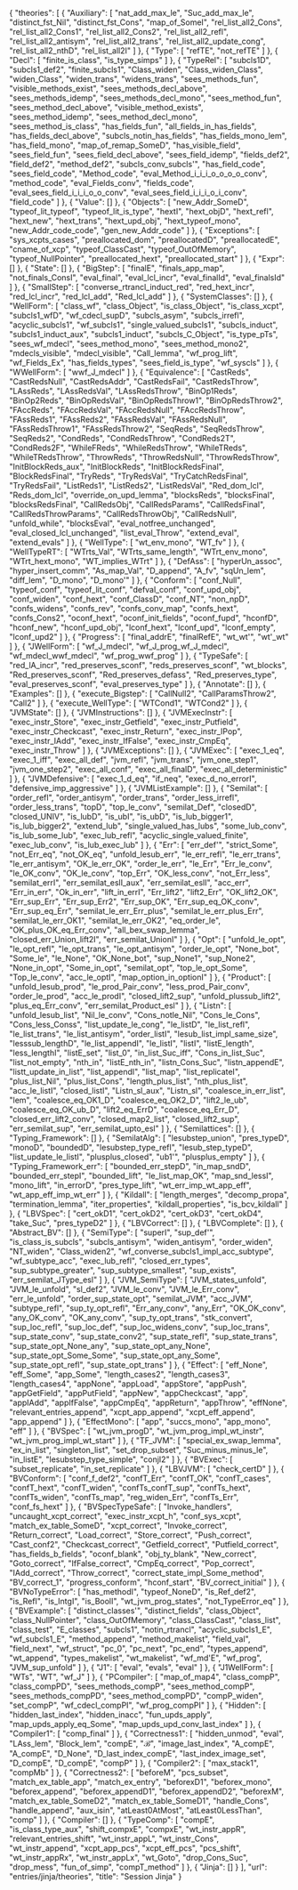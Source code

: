 {
    "theories": [
        {
            "Auxiliary": [
                "nat_add_max_le",
                "Suc_add_max_le",
                "distinct_fst_Nil",
                "distinct_fst_Cons",
                "map_of_SomeI",
                "rel_list_all2_Cons",
                "rel_list_all2_Cons1",
                "rel_list_all2_Cons2",
                "rel_list_all2_refl",
                "rel_list_all2_antisym",
                "rel_list_all2_trans",
                "rel_list_all2_update_cong",
                "rel_list_all2_nthD",
                "rel_list_all2I"
            ]
        },
        {
            "Type": [
                "refTE",
                "not_refTE"
            ]
        },
        {
            "Decl": [
                "finite_is_class",
                "is_type_simps"
            ]
        },
        {
            "TypeRel": [
                "subcls1D",
                "subcls1_def2",
                "finite_subcls1",
                "Class_widen",
                "Class_widen_Class",
                "widen_Class",
                "widen_trans",
                "widens_trans",
                "sees_methods_fun",
                "visible_methods_exist",
                "sees_methods_decl_above",
                "sees_methods_idemp",
                "sees_methods_decl_mono",
                "sees_method_fun",
                "sees_method_decl_above",
                "visible_method_exists",
                "sees_method_idemp",
                "sees_method_decl_mono",
                "sees_method_is_class",
                "has_fields_fun",
                "all_fields_in_has_fields",
                "has_fields_decl_above",
                "subcls_notin_has_fields",
                "has_fields_mono_lem",
                "has_field_mono",
                "map_of_remap_SomeD",
                "has_visible_field",
                "sees_field_fun",
                "sees_field_decl_above",
                "sees_field_idemp",
                "fields_def2",
                "field_def2",
                "method_def2",
                "subcls_conv_subcls'",
                "has_field_code",
                "sees_field_code",
                "Method_code",
                "eval_Method_i_i_i_o_o_o_o_conv",
                "method_code",
                "eval_Fields_conv",
                "fields_code",
                "eval_sees_field_i_i_i_o_o_conv",
                "eval_sees_field_i_i_i_o_i_conv",
                "field_code"
            ]
        },
        {
            "Value": []
        },
        {
            "Objects": [
                "new_Addr_SomeD",
                "typeof_lit_typeof",
                "typeof_lit_is_type",
                "hextI",
                "hext_objD",
                "hext_refl",
                "hext_new",
                "hext_trans",
                "hext_upd_obj",
                "hext_typeof_mono",
                "new_Addr_code_code",
                "gen_new_Addr_code"
            ]
        },
        {
            "Exceptions": [
                "sys_xcpts_cases",
                "preallocated_dom",
                "preallocatedD",
                "preallocatedE",
                "cname_of_xcp",
                "typeof_ClassCast",
                "typeof_OutOfMemory",
                "typeof_NullPointer",
                "preallocated_hext",
                "preallocated_start"
            ]
        },
        {
            "Expr": []
        },
        {
            "State": []
        },
        {
            "BigStep": [
                "finalE",
                "finals_app_map",
                "not_finals_ConsI",
                "eval_final",
                "eval_lcl_incr",
                "eval_finalId",
                "eval_finalsId"
            ]
        },
        {
            "SmallStep": [
                "converse_rtrancl_induct_red",
                "red_hext_incr",
                "red_lcl_incr",
                "red_lcl_add",
                "Red_lcl_add"
            ]
        },
        {
            "SystemClasses": []
        },
        {
            "WellForm": [
                "class_wf",
                "class_Object",
                "is_class_Object",
                "is_class_xcpt",
                "subcls1_wfD",
                "wf_cdecl_supD",
                "subcls_asym",
                "subcls_irrefl",
                "acyclic_subcls1",
                "wf_subcls1",
                "single_valued_subcls1",
                "subcls_induct",
                "subcls1_induct_aux",
                "subcls1_induct",
                "subcls_C_Object",
                "is_type_pTs",
                "sees_wf_mdecl",
                "sees_method_mono",
                "sees_method_mono2",
                "mdecls_visible",
                "mdecl_visible",
                "Call_lemma",
                "wf_prog_lift",
                "wf_Fields_Ex",
                "has_fields_types",
                "sees_field_is_type",
                "wf_syscls"
            ]
        },
        {
            "WWellForm": [
                "wwf_J_mdecl"
            ]
        },
        {
            "Equivalence": [
                "CastReds",
                "CastRedsNull",
                "CastRedsAddr",
                "CastRedsFail",
                "CastRedsThrow",
                "LAssReds",
                "LAssRedsVal",
                "LAssRedsThrow",
                "BinOp1Reds",
                "BinOp2Reds",
                "BinOpRedsVal",
                "BinOpRedsThrow1",
                "BinOpRedsThrow2",
                "FAccReds",
                "FAccRedsVal",
                "FAccRedsNull",
                "FAccRedsThrow",
                "FAssReds1",
                "FAssReds2",
                "FAssRedsVal",
                "FAssRedsNull",
                "FAssRedsThrow1",
                "FAssRedsThrow2",
                "SeqReds",
                "SeqRedsThrow",
                "SeqReds2",
                "CondReds",
                "CondRedsThrow",
                "CondReds2T",
                "CondReds2F",
                "WhileFReds",
                "WhileRedsThrow",
                "WhileTReds",
                "WhileTRedsThrow",
                "ThrowReds",
                "ThrowRedsNull",
                "ThrowRedsThrow",
                "InitBlockReds_aux",
                "InitBlockReds",
                "InitBlockRedsFinal",
                "BlockRedsFinal",
                "TryReds",
                "TryRedsVal",
                "TryCatchRedsFinal",
                "TryRedsFail",
                "ListReds1",
                "ListReds2",
                "ListRedsVal",
                "Red_dom_lcl",
                "Reds_dom_lcl",
                "override_on_upd_lemma",
                "blocksReds",
                "blocksFinal",
                "blocksRedsFinal",
                "CallRedsObj",
                "CallRedsParams",
                "CallRedsFinal",
                "CallRedsThrowParams",
                "CallRedsThrowObj",
                "CallRedsNull",
                "unfold_while",
                "blocksEval",
                "eval_notfree_unchanged",
                "eval_closed_lcl_unchanged",
                "list_eval_Throw",
                "extend_eval",
                "extend_evals"
            ]
        },
        {
            "WellType": [
                "wt_env_mono",
                "WT_fv"
            ]
        },
        {
            "WellTypeRT": [
                "WTrts_Val",
                "WTrts_same_length",
                "WTrt_env_mono",
                "WTrt_hext_mono",
                "WT_implies_WTrt"
            ]
        },
        {
            "DefAss": [
                "hyperUn_assoc",
                "hyper_insert_comm",
                "As_map_Val",
                "D_append",
                "A_fv",
                "sqUn_lem",
                "diff_lem",
                "D_mono",
                "D_mono'"
            ]
        },
        {
            "Conform": [
                "conf_Null",
                "typeof_conf",
                "typeof_lit_conf",
                "defval_conf",
                "conf_upd_obj",
                "conf_widen",
                "conf_hext",
                "conf_ClassD",
                "conf_NT",
                "non_npD",
                "confs_widens",
                "confs_rev",
                "confs_conv_map",
                "confs_hext",
                "confs_Cons2",
                "oconf_hext",
                "oconf_init_fields",
                "oconf_fupd",
                "hconfD",
                "hconf_new",
                "hconf_upd_obj",
                "lconf_hext",
                "lconf_upd",
                "lconf_empty",
                "lconf_upd2"
            ]
        },
        {
            "Progress": [
                "final_addrE",
                "finalRefE",
                "wt_wt'",
                "wt'_wt"
            ]
        },
        {
            "JWellForm": [
                "wf_J_mdecl",
                "wf_J_prog_wf_J_mdecl",
                "wf_mdecl_wwf_mdecl",
                "wf_prog_wwf_prog"
            ]
        },
        {
            "TypeSafe": [
                "red_lA_incr",
                "red_preserves_sconf",
                "reds_preserves_sconf",
                "wt_blocks",
                "Red_preserves_sconf",
                "Red_preserves_defass",
                "Red_preserves_type",
                "eval_preserves_sconf",
                "eval_preserves_type"
            ]
        },
        {
            "Annotate": []
        },
        {
            "Examples": []
        },
        {
            "execute_Bigstep": [
                "CallNull2",
                "CallParamsThrow2",
                "Call2"
            ]
        },
        {
            "execute_WellType": [
                "WTCond1",
                "WTCond2"
            ]
        },
        {
            "JVMState": []
        },
        {
            "JVMInstructions": []
        },
        {
            "JVMExecInstr": [
                "exec_instr_Store",
                "exec_instr_Getfield",
                "exec_instr_Putfield",
                "exec_instr_Checkcast",
                "exec_instr_Return",
                "exec_instr_IPop",
                "exec_instr_IAdd",
                "exec_instr_IfFalse",
                "exec_instr_CmpEq",
                "exec_instr_Throw"
            ]
        },
        {
            "JVMExceptions": []
        },
        {
            "JVMExec": [
                "exec_1_eq",
                "exec_1_iff",
                "exec_all_def",
                "jvm_refl",
                "jvm_trans",
                "jvm_one_step1",
                "jvm_one_step2",
                "exec_all_conf",
                "exec_all_finalD",
                "exec_all_deterministic"
            ]
        },
        {
            "JVMDefensive": [
                "exec_1_d_eq",
                "if_neq",
                "exec_d_no_errorI",
                "defensive_imp_aggressive"
            ]
        },
        {
            "JVMListExample": []
        },
        {
            "Semilat": [
                "order_refl",
                "order_antisym",
                "order_trans",
                "order_less_irrefl",
                "order_less_trans",
                "topD",
                "top_le_conv",
                "semilat_Def",
                "closedD",
                "closed_UNIV",
                "is_lubD",
                "is_ubI",
                "is_ubD",
                "is_lub_bigger1",
                "is_lub_bigger2",
                "extend_lub",
                "single_valued_has_lubs",
                "some_lub_conv",
                "is_lub_some_lub",
                "exec_lub_refl",
                "acyclic_single_valued_finite",
                "exec_lub_conv",
                "is_lub_exec_lub"
            ]
        },
        {
            "Err": [
                "err_def'",
                "strict_Some",
                "not_Err_eq",
                "not_OK_eq",
                "unfold_lesub_err",
                "le_err_refl",
                "le_err_trans",
                "le_err_antisym",
                "OK_le_err_OK",
                "order_le_err",
                "le_Err",
                "Err_le_conv",
                "le_OK_conv",
                "OK_le_conv",
                "top_Err",
                "OK_less_conv",
                "not_Err_less",
                "semilat_errI",
                "err_semilat_eslI_aux",
                "err_semilat_eslI",
                "acc_err",
                "Err_in_err",
                "Ok_in_err",
                "lift_in_errI",
                "Err_lift2",
                "lift2_Err",
                "OK_lift2_OK",
                "Err_sup_Err",
                "Err_sup_Err2",
                "Err_sup_OK",
                "Err_sup_eq_OK_conv",
                "Err_sup_eq_Err",
                "semilat_le_err_Err_plus",
                "semilat_le_err_plus_Err",
                "semilat_le_err_OK1",
                "semilat_le_err_OK2",
                "eq_order_le",
                "OK_plus_OK_eq_Err_conv",
                "all_bex_swap_lemma",
                "closed_err_Union_lift2I",
                "err_semilat_UnionI"
            ]
        },
        {
            "Opt": [
                "unfold_le_opt",
                "le_opt_refl",
                "le_opt_trans",
                "le_opt_antisym",
                "order_le_opt",
                "None_bot",
                "Some_le",
                "le_None",
                "OK_None_bot",
                "sup_None1",
                "sup_None2",
                "None_in_opt",
                "Some_in_opt",
                "semilat_opt",
                "top_le_opt_Some",
                "Top_le_conv",
                "acc_le_optI",
                "map_option_in_optionI"
            ]
        },
        {
            "Product": [
                "unfold_lesub_prod",
                "le_prod_Pair_conv",
                "less_prod_Pair_conv",
                "order_le_prod",
                "acc_le_prodI",
                "closed_lift2_sup",
                "unfold_plussub_lift2",
                "plus_eq_Err_conv",
                "err_semilat_Product_esl"
            ]
        },
        {
            "Listn": [
                "unfold_lesub_list",
                "Nil_le_conv",
                "Cons_notle_Nil",
                "Cons_le_Cons",
                "Cons_less_Conss",
                "list_update_le_cong",
                "le_listD",
                "le_list_refl",
                "le_list_trans",
                "le_list_antisym",
                "order_listI",
                "lesub_list_impl_same_size",
                "lesssub_lengthD",
                "le_list_appendI",
                "le_listI",
                "listI",
                "listE_length",
                "less_lengthI",
                "listE_set",
                "list_0",
                "in_list_Suc_iff",
                "Cons_in_list_Suc",
                "list_not_empty",
                "nth_in",
                "listE_nth_in",
                "listn_Cons_Suc",
                "listn_appendE",
                "listt_update_in_list",
                "list_appendI",
                "list_map",
                "list_replicateI",
                "plus_list_Nil",
                "plus_list_Cons",
                "length_plus_list",
                "nth_plus_list",
                "acc_le_listI",
                "closed_listI",
                "Listn_sl_aux",
                "Listn_sl",
                "coalesce_in_err_list",
                "lem",
                "coalesce_eq_OK1_D",
                "coalesce_eq_OK2_D",
                "lift2_le_ub",
                "coalesce_eq_OK_ub_D",
                "lift2_eq_ErrD",
                "coalesce_eq_Err_D",
                "closed_err_lift2_conv",
                "closed_map2_list",
                "closed_lift2_sup",
                "err_semilat_sup",
                "err_semilat_upto_esl"
            ]
        },
        {
            "Semilattices": []
        },
        {
            "Typing_Framework": []
        },
        {
            "SemilatAlg": [
                "lesubstep_union",
                "pres_typeD",
                "monoD",
                "boundedD",
                "lesubstep_type_refl",
                "lesub_step_typeD",
                "list_update_le_listI",
                "plusplus_closed",
                "ub1'",
                "plusplus_empty"
            ]
        },
        {
            "Typing_Framework_err": [
                "bounded_err_stepD",
                "in_map_sndD",
                "bounded_err_stepI",
                "bounded_lift",
                "le_list_map_OK",
                "map_snd_lessI",
                "mono_lift",
                "in_errorD",
                "pres_type_lift",
                "wt_err_imp_wt_app_eff",
                "wt_app_eff_imp_wt_err"
            ]
        },
        {
            "Kildall": [
                "length_merges",
                "decomp_propa",
                "termination_lemma",
                "iter_properties",
                "kildall_properties",
                "is_bcv_kildall"
            ]
        },
        {
            "LBVSpec": [
                "cert_okD1",
                "cert_okD2",
                "cert_okD3",
                "cert_okD4",
                "take_Suc",
                "pres_typeD2"
            ]
        },
        {
            "LBVCorrect": []
        },
        {
            "LBVComplete": []
        },
        {
            "Abstract_BV": []
        },
        {
            "SemiType": [
                "superI",
                "sup_def'",
                "is_class_is_subcls",
                "subcls_antisym",
                "widen_antisym",
                "order_widen",
                "NT_widen",
                "Class_widen2",
                "wf_converse_subcls1_impl_acc_subtype",
                "wf_subtype_acc",
                "exec_lub_refl",
                "closed_err_types",
                "sup_subtype_greater",
                "sup_subtype_smallest",
                "sup_exists",
                "err_semilat_JType_esl"
            ]
        },
        {
            "JVM_SemiType": [
                "JVM_states_unfold",
                "JVM_le_unfold",
                "sl_def2",
                "JVM_le_conv",
                "JVM_le_Err_conv",
                "err_le_unfold",
                "order_sup_state_opt",
                "semilat_JVM",
                "acc_JVM",
                "subtype_refl",
                "sup_ty_opt_refl",
                "Err_any_conv",
                "any_Err",
                "OK_OK_conv",
                "any_OK_conv",
                "OK_any_conv",
                "sup_ty_opt_trans",
                "stk_convert",
                "sup_loc_refl",
                "sup_loc_def",
                "sup_loc_widens_conv",
                "sup_loc_trans",
                "sup_state_conv",
                "sup_state_conv2",
                "sup_state_refl",
                "sup_state_trans",
                "sup_state_opt_None_any",
                "sup_state_opt_any_None",
                "sup_state_opt_Some_Some",
                "sup_state_opt_any_Some",
                "sup_state_opt_refl",
                "sup_state_opt_trans"
            ]
        },
        {
            "Effect": [
                "eff_None",
                "eff_Some",
                "app_Some",
                "length_cases2",
                "length_cases3",
                "length_cases4",
                "appNone",
                "appLoad",
                "appStore",
                "appPush",
                "appGetField",
                "appPutField",
                "appNew",
                "appCheckcast",
                "app",
                "appIAdd",
                "appIfFalse",
                "appCmpEq",
                "appReturn",
                "appThrow",
                "effNone",
                "relevant_entries_append",
                "xcpt_app_append",
                "xcpt_eff_append",
                "app_append"
            ]
        },
        {
            "EffectMono": [
                "app",
                "succs_mono",
                "app_mono",
                "eff"
            ]
        },
        {
            "BVSpec": [
                "wt_jvm_progD",
                "wt_jvm_prog_impl_wt_instr",
                "wt_jvm_prog_impl_wt_start"
            ]
        },
        {
            "TF_JVM": [
                "special_ex_swap_lemma",
                "ex_in_list",
                "singleton_list",
                "set_drop_subset",
                "Suc_minus_minus_le",
                "in_listE",
                "lesubstep_type_simple",
                "conjI2"
            ]
        },
        {
            "BVExec": [
                "subset_replicate",
                "in_set_replicate"
            ]
        },
        {
            "LBVJVM": [
                "check_certD"
            ]
        },
        {
            "BVConform": [
                "conf_f_def2",
                "confT_Err",
                "confT_OK",
                "confT_cases",
                "confT_hext",
                "confT_widen",
                "confTs_confT_sup",
                "confTs_hext",
                "confTs_widen",
                "confTs_map",
                "reg_widen_Err",
                "confTs_Err",
                "conf_fs_hext"
            ]
        },
        {
            "BVSpecTypeSafe": [
                "Invoke_handlers",
                "uncaught_xcpt_correct",
                "exec_instr_xcpt_h",
                "conf_sys_xcpt",
                "match_ex_table_SomeD",
                "xcpt_correct",
                "Invoke_correct",
                "Return_correct",
                "Load_correct",
                "Store_correct",
                "Push_correct",
                "Cast_conf2",
                "Checkcast_correct",
                "Getfield_correct",
                "Putfield_correct",
                "has_fields_b_fields",
                "oconf_blank",
                "obj_ty_blank",
                "New_correct",
                "Goto_correct",
                "IfFalse_correct",
                "CmpEq_correct",
                "Pop_correct",
                "IAdd_correct",
                "Throw_correct",
                "correct_state_impl_Some_method",
                "BV_correct_1",
                "progress_conform",
                "hconf_start",
                "BV_correct_initial"
            ]
        },
        {
            "BVNoTypeError": [
                "has_methodI",
                "typeof_NoneD",
                "is_Ref_def2",
                "is_RefI",
                "is_IntgI",
                "is_BoolI",
                "wt_jvm_prog_states",
                "not_TypeError_eq"
            ]
        },
        {
            "BVExample": [
                "distinct_classes'",
                "distinct_fields",
                "class_Object",
                "class_NullPointer",
                "class_OutOfMemory",
                "class_ClassCast",
                "class_list",
                "class_test",
                "E_classes",
                "subcls1",
                "notin_rtrancl",
                "acyclic_subcls1_E",
                "wf_subcls1_E",
                "method_append",
                "method_makelist",
                "field_val",
                "field_next",
                "wf_struct",
                "pc_0",
                "pc_next",
                "pc_end",
                "types_append",
                "wt_append",
                "types_makelist",
                "wt_makelist",
                "wf_md'E",
                "wf_prog",
                "JVM_sup_unfold"
            ]
        },
        {
            "J1": [
                "eval",
                "evals",
                "eval"
            ]
        },
        {
            "J1WellForm": [
                "WTs",
                "WT",
                "wf_J"
            ]
        },
        {
            "PCompiler": [
                "map_of_map4",
                "class_compP",
                "class_compPD",
                "sees_methods_compP",
                "sees_method_compP",
                "sees_methods_compPD",
                "sees_method_compPD",
                "compP_widen",
                "set_compP",
                "wf_cdecl_compPI",
                "wf_prog_compPI"
            ]
        },
        {
            "Hidden": [
                "hidden_last_index",
                "hidden_inacc",
                "fun_upds_apply",
                "map_upds_apply_eq_Some",
                "map_upds_upd_conv_last_index"
            ]
        },
        {
            "Compiler1": [
                "comp_final"
            ]
        },
        {
            "Correctness1": [
                "hidden_unmod",
                "eval",
                "LAss_lem",
                "Block_lem",
                "compE",
                "ℬ",
                "image_last_index",
                "A_compE",
                "A_compE",
                "D_None",
                "D_last_index_compE",
                "last_index_image_set",
                "D_compE",
                "D_compE",
                "compP"
            ]
        },
        {
            "Compiler2": [
                "max_stack1",
                "compMb"
            ]
        },
        {
            "Correctness2": [
                "beforeM",
                "pcs_subset",
                "match_ex_table_app",
                "match_ex_entry",
                "beforexD1",
                "beforex_mono",
                "beforex_append",
                "beforex_appendD1",
                "beforex_appendD2",
                "beforexM",
                "match_ex_table_SomeD2",
                "match_ex_table_SomeD1",
                "handle_Cons",
                "handle_append",
                "aux_isin",
                "atLeast0AtMost",
                "atLeast0LessThan",
                "comp"
            ]
        },
        {
            "Compiler": []
        },
        {
            "TypeComp": [
                "compE",
                "is_class_type_aux",
                "shift_compxE",
                "compxE",
                "wt_instr_appR",
                "relevant_entries_shift",
                "wt_instr_appL",
                "wt_instr_Cons",
                "wt_instr_append",
                "xcpt_app_pcs",
                "xcpt_eff_pcs",
                "pcs_shift",
                "wt_instr_appRx",
                "wt_instr_appLx",
                "wt_Goto",
                "drop_Cons_Suc",
                "drop_mess",
                "fun_of_simp",
                "compT_method"
            ]
        },
        {
            "Jinja": []
        }
    ],
    "url": "entries/jinja/theories",
    "title": "Session Jinja"
}